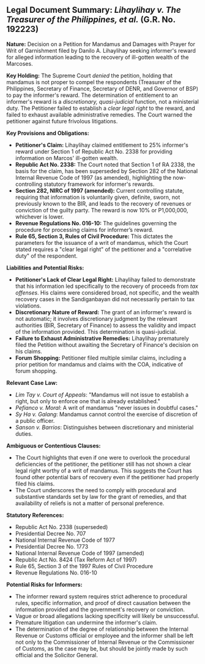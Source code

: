 ## Legal Document Summary: *Lihaylihay v. The Treasurer of the Philippines, et al.* (G.R. No. 192223)

**Nature:** Decision on a Petition for Mandamus and Damages with Prayer for Writ of Garnishment filed by Danilo A. Lihaylihay seeking informer's reward for alleged information leading to the recovery of ill-gotten wealth of the Marcoses.

**Key Holding:** The Supreme Court *denied* the petition, holding that mandamus is not proper to compel the respondents (Treasurer of the Philippines, Secretary of Finance, Secretary of DENR, and Governor of BSP) to pay the informer's reward.  The determination of entitlement to an informer's reward is a *discretionary, quasi-judicial* function, not a ministerial duty. The Petitioner failed to establish a *clear legal right* to the reward, and failed to exhaust available administrative remedies. The Court warned the petitioner against future frivolous litigations.

**Key Provisions and Obligations:**

*   **Petitioner's Claim:** Lihaylihay claimed entitlement to 25% informer's reward under Section 1 of Republic Act No. 2338 for providing information on Marcos' ill-gotten wealth.
*   **Republic Act No. 2338:**  The Court noted that Section 1 of RA 2338, the basis for the claim, has been superseded by Section 282 of the National Internal Revenue Code of 1997 (as amended), highlighting the now-controlling statutory framework for informer's rewards.
*   **Section 282, NIRC of 1997 (amended):** Current controlling statute, requiring that information is voluntarily given, definite, sworn, not previously known to the BIR, and leads to the recovery of revenues or conviction of the guilty party. The reward is now 10% or P1,000,000, whichever is lower.
*   **Revenue Regulations No. 016-10:** The guidelines governing the procedure for processing claims for informer’s reward.
*   **Rule 65, Section 3, Rules of Civil Procedure:** This dictates the parameters for the issuance of a writ of mandamus, which the Court stated requires a "clear legal right" of the petitioner and a "correlative duty" of the respondent.

**Liabilities and Potential Risks:**

*   **Petitioner's Lack of Clear Legal Right:** Lihaylihay failed to demonstrate that his information led specifically to the recovery of proceeds from *tax offenses*. His claims were considered broad, not specific, and the wealth recovery cases in the Sandiganbayan did not necessarily pertain to tax violations.
*   **Discretionary Nature of Reward:**  The grant of an informer's reward is not automatic; it involves discretionary judgment by the relevant authorities (BIR, Secretary of Finance) to assess the validity and impact of the information provided. This determination is quasi-judicial.
*   **Failure to Exhaust Administrative Remedies:** Lihaylihay prematurely filed the Petition without awaiting the Secretary of Finance's decision on his claims.
*   **Forum Shopping:**  Petitioner filed multiple similar claims, including a prior petition for mandamus and claims with the COA, indicative of forum shopping.

**Relevant Case Law:**

*   *Lim Tay v. Court of Appeals*: "Mandamus will not issue to establish a right, but only to enforce one that is already established."
*   *Pefianco v. Moral*: A writ of mandamus "never issues in doubtful cases."
*   *Sy Ha v. Galang*: Mandamus cannot control the exercise of discretion of a public officer.
*   *Sanson v. Barrios*: Distinguishes between discretionary and ministerial duties.

**Ambiguous or Contentious Clauses:**

*   The Court highlights that even if one were to overlook the procedural deficiencies of the petitioner, the petitioner still has not shown a clear legal right worthy of a writ of mandamus. This suggests the Court has found other potential bars of recovery even if the petitioner had properly filed his claims.
*   The Court underscores the need to comply with procedural and substantive standards set by law for the grant of remedies, and that availability of reliefs is not a matter of personal preference.

**Statutory References:**

*   Republic Act No. 2338 (superseded)
*   Presidential Decree No. 707
*   National Internal Revenue Code of 1977
*   Presidential Decree No. 1773
*   National Internal Revenue Code of 1997 (amended)
*   Republic Act No. 8424 (Tax Reform Act of 1997)
*   Rule 65, Section 3 of the 1997 Rules of Civil Procedure
*   Revenue Regulations No. 016-10

**Potential Risks for Informers:**

*   The informer reward system requires strict adherence to procedural rules, specific information, and proof of direct causation between the information provided and the government's recovery or conviction.
*   Vague or broad allegations lacking specificity will likely be unsuccessful.
*   Premature litigation can undermine the informer's claim.
*   The determination of the degree of relationship between the Internal Revenue or Customs official or employee and the informer shall be left not only to the Commissioner of Internal Revenue or the Commissioner of Customs, as the case may be, but should be jointly made by such official and the Solicitor General.
